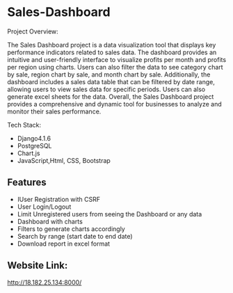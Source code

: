 # Sales-Dashboard

Project Overview:

The Sales Dashboard project is a data visualization tool that displays key performance indicators related to sales data. The dashboard provides an intuitive and user-friendly interface to visualize profits per month and profits per region using charts. Users can also filter the data to see category chart by sale, region chart by sale, and month chart by sale.
Additionally, the dashboard includes a sales data table that can be filtered by date range, allowing users to view sales data for specific periods. Users can also generate excel sheets for the data. Overall, the Sales Dashboard project provides a comprehensive and dynamic tool for businesses to analyze and monitor their sales performance.

Tech Stack:
- Django4.1.6
- PostgreSQL
- Chart.js
- JavaScript,Html, CSS, Bootstrap

## Features

- IUser Registration with CSRF 
- User Login/Logout
- Limit Unregistered users from seeing the Dashboard or any data
- Dashboard with charts
- Filters to generate charts accordingly
- Search by range (start date to end date)
- Download report in excel format 

## Website Link:


http://18.182.25.134:8000/
